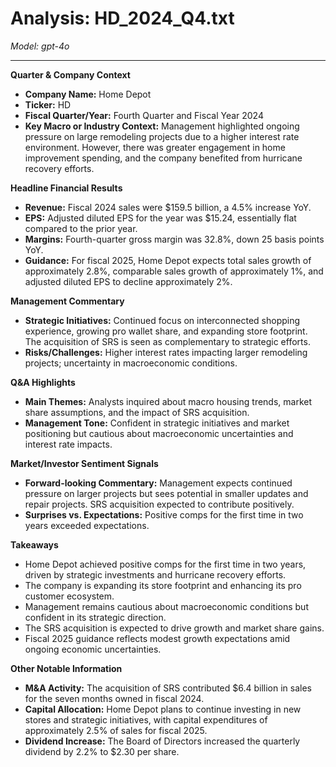 # Analysis: HD_2024_Q4.txt

*Model: gpt-4o*

---

**Quarter & Company Context**

- **Company Name:** Home Depot
- **Ticker:** HD
- **Fiscal Quarter/Year:** Fourth Quarter and Fiscal Year 2024
- **Key Macro or Industry Context:** Management highlighted ongoing pressure on large remodeling projects due to a higher interest rate environment. However, there was greater engagement in home improvement spending, and the company benefited from hurricane recovery efforts.

**Headline Financial Results**

- **Revenue:** Fiscal 2024 sales were $159.5 billion, a 4.5% increase YoY.
- **EPS:** Adjusted diluted EPS for the year was $15.24, essentially flat compared to the prior year.
- **Margins:** Fourth-quarter gross margin was 32.8%, down 25 basis points YoY.
- **Guidance:** For fiscal 2025, Home Depot expects total sales growth of approximately 2.8%, comparable sales growth of approximately 1%, and adjusted diluted EPS to decline approximately 2%.

**Management Commentary**

- **Strategic Initiatives:** Continued focus on interconnected shopping experience, growing pro wallet share, and expanding store footprint. The acquisition of SRS is seen as complementary to strategic efforts.
- **Risks/Challenges:** Higher interest rates impacting larger remodeling projects; uncertainty in macroeconomic conditions.

**Q&A Highlights**

- **Main Themes:** Analysts inquired about macro housing trends, market share assumptions, and the impact of SRS acquisition.
- **Management Tone:** Confident in strategic initiatives and market positioning but cautious about macroeconomic uncertainties and interest rate impacts.

**Market/Investor Sentiment Signals**

- **Forward-looking Commentary:** Management expects continued pressure on larger projects but sees potential in smaller updates and repair projects. SRS acquisition expected to contribute positively.
- **Surprises vs. Expectations:** Positive comps for the first time in two years exceeded expectations.

**Takeaways**

- Home Depot achieved positive comps for the first time in two years, driven by strategic investments and hurricane recovery efforts.
- The company is expanding its store footprint and enhancing its pro customer ecosystem.
- Management remains cautious about macroeconomic conditions but confident in its strategic direction.
- The SRS acquisition is expected to drive growth and market share gains.
- Fiscal 2025 guidance reflects modest growth expectations amid ongoing economic uncertainties.

**Other Notable Information**

- **M&A Activity:** The acquisition of SRS contributed $6.4 billion in sales for the seven months owned in fiscal 2024.
- **Capital Allocation:** Home Depot plans to continue investing in new stores and strategic initiatives, with capital expenditures of approximately 2.5% of sales for fiscal 2025.
- **Dividend Increase:** The Board of Directors increased the quarterly dividend by 2.2% to $2.30 per share.